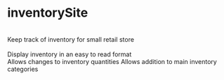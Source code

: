 # inventorySite

<br>Keep track of inventory for small retail store</br>
<br>Display inventory in an easy to read format</br>
Allows changes to inventory quantities
Allows addition to main inventory categories


